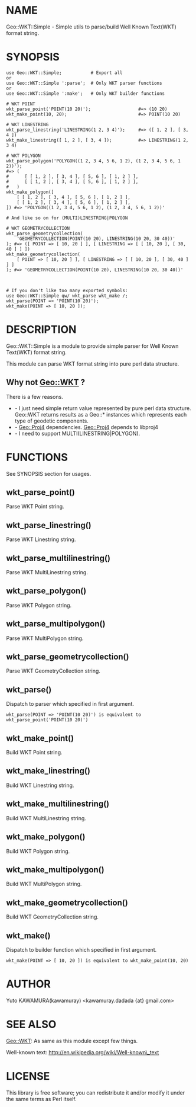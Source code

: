# NAME

Geo::WKT::Simple - Simple utils to parse/build Well Known Text(WKT) format string.

# SYNOPSIS

    use Geo::WKT::Simple;           # Export all
    or
    use Geo::WKT::Simple ':parse';  # Only WKT parser functions
    or
    use Geo::WKT::Simple ':make';   # Only WKT builder functions

    # WKT POINT
    wkt_parse_point('POINT(10 20)');                  #=> (10 20)
    wkt_make_point(10, 20);                           #=> POINT(10 20)

    # WKT LINESTRING
    wkt_parse_linestring('LINESTRING(1 2, 3 4)');     #=> ([ 1, 2 ], [ 3, 4 ])
    wkt_make_linestring([ 1, 2 ], [ 3, 4 ]);          #=> LINESTRING(1 2, 3 4)

    # WKT POLYGON
    wkt_parse_polygon('POLYGON((1 2, 3 4, 5 6, 1 2), (1 2, 3 4, 5 6, 1 2))');
    #=> (
    #      [ [ 1, 2 ], [ 3, 4 ], [ 5, 6 ], [ 1, 2 ] ],
    #      [ [ 1, 2 ], [ 3, 4 ], [ 5, 6 ], [ 1, 2 ] ],
    #   )
    wkt_make_polygon([
        [ [ 1, 2 ], [ 3, 4 ], [ 5, 6 ], [ 1, 2 ] ],
        [ [ 1, 2 ], [ 3, 4 ], [ 5, 6 ], [ 1, 2 ] ],
    ]) #=> 'POLYGON((1 2, 3 4, 5 6, 1 2), (1 2, 3 4, 5 6, 1 2))'

    # And like so on for (MULTI)LINESTRING|POLYGON

    # WKT GEOMETRYCOLLECTION
    wkt_parse_geometrycollection(
        'GEOMETRYCOLLECTION(POINT(10 20), LINESTRING(10 20, 30 40))'
    ); #=> ([ POINT => [ 10, 20 ] ], [ LINESTRING => [ [ 10, 20 ], [ 30, 40 ] ] ])
    wkt_make_geometrycollection(
        [ POINT => [ 10, 20 ] ], [ LINESTRING => [ [ 10, 20 ], [ 30, 40 ] ] ]
    ); #=> 'GEOMETRYCOLLECTION(POINT(10 20), LINESTRING(10 20, 30 40))'



    # If you don't like too many exported symbols:
    use Geo::WKT::Simple qw/ wkt_parse wkt_make /;
    wkt_parse(POINT => 'POINT(10 20)');
    wkt_make(POINT => [ 10, 20 ]);

# DESCRIPTION

Geo::WKT::Simple is a module to provide simple parser for Well Known Text(WKT) format string.

This module can parse WKT format string into pure perl data structure.

## Why not [Geo::WKT](http://search.cpan.org/perldoc?Geo::WKT) ?

There is a few reasons.

- \- I just need simple return value represented by pure perl data structure.
Geo::WKT returns results as a Geo::\* instances which represents each type of geodetic components.
- \- [Geo::Proj4](http://search.cpan.org/perldoc?Geo::Proj4) dependencies. [Geo::Proj4](http://search.cpan.org/perldoc?Geo::Proj4) depends to libproj4
- \- I need to support MULTI(LINESTRING|POLYGON).

# FUNCTIONS

See SYNOPSIS section for usages.

## wkt\_parse\_point()

Parse WKT Point string.

## wkt\_parse\_linestring()

Parse WKT Linestring string.

## wkt\_parse\_multilinestring()

Parse WKT MultiLinestring string.

## wkt\_parse\_polygon()

Parse WKT Polygon string.

## wkt\_parse\_multipolygon()

Parse WKT MultiPolygon string.

## wkt\_parse\_geometrycollection()

Parse WKT GeometryCollection string.

## wkt\_parse()

Dispatch to parser which specified in first argument.

    wkt_parse(POINT => 'POINT(10 20)') is equivalent to wkt_parse_point('POINT(10 20)')

## wkt\_make\_point()

Build WKT Point string.

## wkt\_make\_linestring()

Build WKT Linestring string.

## wkt\_make\_multilinestring()

Build WKT MultiLinestring string.

## wkt\_make\_polygon()

Build WKT Polygon string.

## wkt\_make\_multipolygon()

Build WKT MultiPolygon string.

## wkt\_make\_geometrycollection()

Build WKT GeometryCollection string.

## wkt\_make()

Dispatch to builder function which specified in first argument.

    wkt_make(POINT => [ 10, 20 ]) is equivalent to wkt_make_point(10, 20)

# AUTHOR

Yuto KAWAMURA(kawamuray) <kawamuray.dadada {at} gmail.com>

# SEE ALSO

[Geo::WKT](http://search.cpan.org/perldoc?Geo::WKT): As same as this module except few things.

Well-known text: http://en.wikipedia.org/wiki/Well-known\_text

# LICENSE

This library is free software; you can redistribute it and/or modify
it under the same terms as Perl itself.
